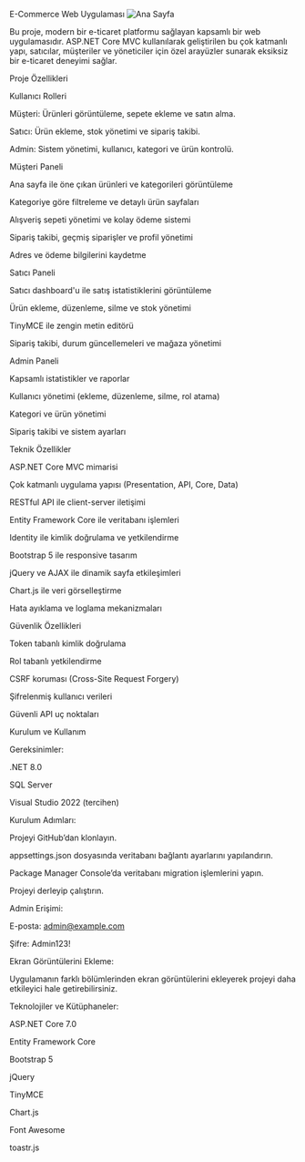 E-Commerce Web Uygulaması
![Ana Sayfa](https://prnt.sc/xmRMFDrUoBPM)

Bu proje, modern bir e-ticaret platformu sağlayan kapsamlı bir web uygulamasıdır. ASP.NET Core MVC kullanılarak geliştirilen bu çok katmanlı yapı, satıcılar, müşteriler ve yöneticiler için özel arayüzler sunarak eksiksiz bir e-ticaret deneyimi sağlar.

Proje Özellikleri

Kullanıcı Rolleri

Müşteri: Ürünleri görüntüleme, sepete ekleme ve satın alma.

Satıcı: Ürün ekleme, stok yönetimi ve sipariş takibi.

Admin: Sistem yönetimi, kullanıcı, kategori ve ürün kontrolü.

Müşteri Paneli

Ana sayfa ile öne çıkan ürünleri ve kategorileri görüntüleme

Kategoriye göre filtreleme ve detaylı ürün sayfaları

Alışveriş sepeti yönetimi ve kolay ödeme sistemi

Sipariş takibi, geçmiş siparişler ve profil yönetimi

Adres ve ödeme bilgilerini kaydetme

Satıcı Paneli

Satıcı dashboard'u ile satış istatistiklerini görüntüleme

Ürün ekleme, düzenleme, silme ve stok yönetimi

TinyMCE ile zengin metin editörü

Sipariş takibi, durum güncellemeleri ve mağaza yönetimi

Admin Paneli

Kapsamlı istatistikler ve raporlar

Kullanıcı yönetimi (ekleme, düzenleme, silme, rol atama)

Kategori ve ürün yönetimi

Sipariş takibi ve sistem ayarları

Teknik Özellikler

ASP.NET Core MVC mimarisi

Çok katmanlı uygulama yapısı (Presentation, API, Core, Data)

RESTful API ile client-server iletişimi

Entity Framework Core ile veritabanı işlemleri

Identity ile kimlik doğrulama ve yetkilendirme

Bootstrap 5 ile responsive tasarım

jQuery ve AJAX ile dinamik sayfa etkileşimleri

Chart.js ile veri görselleştirme

Hata ayıklama ve loglama mekanizmaları

Güvenlik Özellikleri

Token tabanlı kimlik doğrulama

Rol tabanlı yetkilendirme

CSRF koruması (Cross-Site Request Forgery)

Şifrelenmiş kullanıcı verileri

Güvenli API uç noktaları

Kurulum ve Kullanım

Gereksinimler:

.NET 8.0

SQL Server

Visual Studio 2022 (tercihen)

Kurulum Adımları:

Projeyi GitHub’dan klonlayın.

appsettings.json dosyasında veritabanı bağlantı ayarlarını yapılandırın.

Package Manager Console’da veritabanı migration işlemlerini yapın.

Projeyi derleyip çalıştırın.

Admin Erişimi:

E-posta: admin@example.com

Şifre: Admin123!

Ekran Görüntülerini Ekleme:

Uygulamanın farklı bölümlerinden ekran görüntülerini ekleyerek projeyi daha etkileyici hale getirebilirsiniz.

Teknolojiler ve Kütüphaneler:

ASP.NET Core 7.0

Entity Framework Core

Bootstrap 5

jQuery

TinyMCE

Chart.js

Font Awesome

toastr.js
